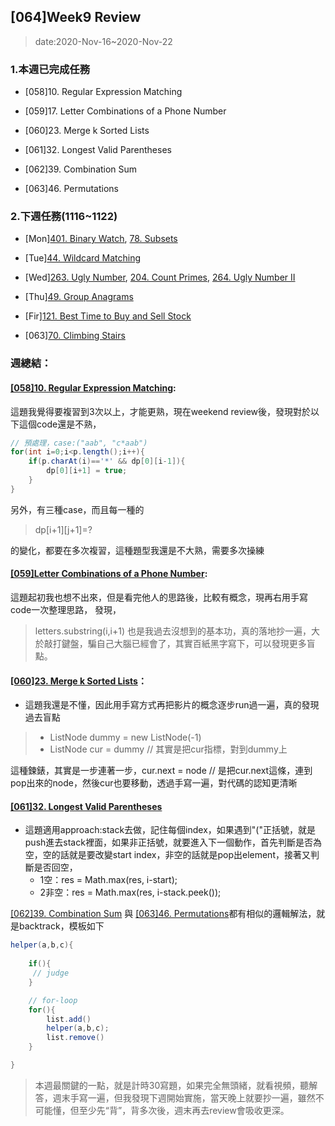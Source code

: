 ## [064]Week9 Review

> date:2020-Nov-16~2020-Nov-22

### 1.本週已完成任務
- [058]10. Regular Expression Matching

- [059]17. Letter Combinations of a Phone Number


- [060]23. Merge k Sorted Lists

- [061]32. Longest Valid Parentheses

- [062]39. Combination Sum

- [063]46. Permutations

### 2.下週任務(1116~1122)
- [Mon][401. Binary Watch](https://leetcode.com/problems/binary-watch/), [78. Subsets](https://leetcode.com/problems/subsets/)

- [Tue][44. Wildcard Matching](https://leetcode.com/problems/wildcard-matching/)


- [Wed][263. Ugly Number](https://leetcode.com/problems/ugly-number/), [204. Count Primes](https://leetcode.com/problems/count-primes/), [264. Ugly Number II](https://leetcode.com/problems/ugly-number-ii/)

- [Thu][49. Group Anagrams](https://leetcode.com/problems/group-anagrams/)

- [Fir][121. Best Time to Buy and Sell Stock](https://leetcode.com/problems/best-time-to-buy-and-sell-stock/)

- [063][70. Climbing Stairs](https://leetcode.com/problems/climbing-stairs/)

### 週總結：

#### [[058]10. Regular Expression Matching](https://github.com/YenKang/Leetcode/blob/master/%5B058%5D10.%20Regular%20Expression%20Matching.md):
這題我覺得要複習到3次以上，才能更熟，現在weekend review後，發現對於以下這個code還是不熟，


```java
// 預處理，case:("aab", "c*aab")
for(int i=0;i<p.length();i++){
    if(p.charAt(i)=='*' && dp[0][i-1]){
        dp[0][i+1] = true;
    }
}
```

另外，有三種case，而且每一種的

> dp[i+1][j+1]=?

的變化，都要在多次複習，這種題型我還是不大熟，需要多次操練

#### [[059]Letter Combinations of a Phone Number](https://github.com/YenKang/Leetcode/blob/master/%5B059%5D17.%20Letter%20Combinations%20of%20a%20Phone%20Number.md):
這題起初我也想不出來，但是看完他人的思路後，比較有概念，現再右用手寫code一次整理思路，
發現，
> letters.substring(i,i+1) 也是我過去沒想到的基本功，真的落地抄一遍，大於敲打鍵盤，騙自己大腦已經會了，其實百紙黑字寫下，可以發現更多盲點。

#### [[060]23. Merge k Sorted Lists](https://github.com/YenKang/Leetcode/blob/master/%5B060%5D23.%20Merge%20k%20Sorted%20Lists.md)：

- 這題我還是不懂，因此用手寫方式再把影片的概念逐步run過一遍，真的發現過去盲點
> - ListNode dummy = new ListNode(-1)
> - ListNode cur = dummy // 其實是把cur指標，對到dummy上

這種鍊錶，其實是一步連著一步，cur.next = node // 是把cur.next這條，連到pop出來的node，然後cur也要移動，透過手寫一遍，對代碼的認知更清晰

#### [[061]32. Longest Valid Parentheses](https://github.com/YenKang/Leetcode/blob/master/%5B061%5D32.%20Longest%20Valid%20Parentheses.md)
- 這題適用approach:stack去做，記住每個index，如果遇到"("正括號，就是push進去stack裡面，如果非正括號，就要進入下一個動作，首先判斷是否為空，空的話就是要改變start index，非空的話就是pop出element，接著又判斷是否回空，
    - 1空：res = Math.max(res, i-start);
    - 2非空：res = Math.max(res, i-stack.peek());
    
[[062]39. Combination Sum](https://github.com/YenKang/Leetcode/blob/master/%5B062%5D39.%20Combination%20Sum.md) 與 [[063]46. Permutations](https://github.com/YenKang/Leetcode/blob/master/%5B063%5D46.%20Permutations.md)都有相似的邏輯解法，就是backtrack，模板如下

```java
helper(a,b,c){
    
    if(){
     // judge
    }

    // for-loop
    for(){
        list.add()
        helper(a,b,c);
        list.remove()
    }

}
```

> 本週最關鍵的一點，就是計時30寫題，如果完全無頭緒，就看視頻，聽解答，週末手寫一遍，但我發現下週開始實施，當天晚上就要抄一遍，雖然不可能懂，但至少先“背”，背多次後，週末再去review會吸收更深。
